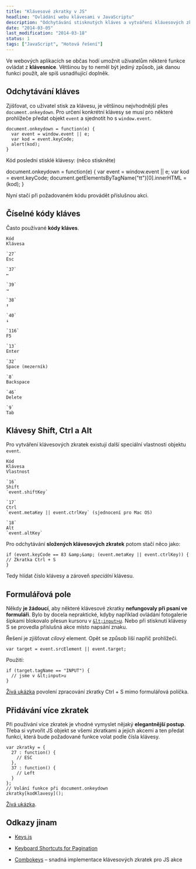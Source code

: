 ```yaml
---
title: "Klávesové zkratky v JS"
headline: "Ovládání webu klávesami v JavaScriptu"
description: "Odchytávání stisknutých kláves a vytváření klávesových zkratek v JavaScriptu."
date: "2014-03-05"
last_modification: "2014-03-18"
status: 1
tags: ["JavaScript", "Hotová řešení"]
---
```


Ve webových aplikacích se občas hodí umožnit uživatelům některé funkce ovládat z **klávesnice**. Většinou by to neměl být jediný způsob, jak danou funkci použít, ale spíš usnadňující doplněk.

## Odchytávání kláves

Zjišťovat, co uživatel stisk za klávesu, je většinou nejvhodnější přes `document.onkeydown`. Pro určení konkrétní klávesy se musí pro některé prohlížeče předat objekt `event` a sjednotit ho s `window.event`.

```
document.onkeydown = function(e) {
  var event = window.event || e;
  var kod = event.keyCode;
  alert(kod);
}
```

  Kód poslední stisklé klávesy: (něco stiskněte)

  document.onkeydown = function(e) {
  var event = window.event || e;
  var kod = event.keyCode;
  document.getElementsByTagName("tt")[0].innerHTML = (kod);
}

Nyní stačí při požadovaném kódu provádět příslušnou akci.

## Číselné kódy kláves

Často používané **kódy kláves**.

    Kód
    Klávesa

    `27`
    Esc

    `37`
    ←

    `39`
    →

    `38`
    ↑

    `40`
    ↓

    `116`
    F5

    `13`
    Enter

    `32`
    Space (mezerník)

    `8`
    Backspace

    `46`
    Delete

    `9`
    Tab

## Klávesy Shift, Ctrl a Alt

Pro vytváření klávesových zkratek existují další speciální vlastnosti objektu `event`.

    Kód
    Klávesa
    Vlastnost

    `16`
    Shift
    `event.shiftKey`

    `17`
    Ctrl
    `event.metaKey || event.ctrlKey` (sjednocení pro Mac OS)

    `18`
    Alt
    `event.altKey`

Pro odchytávání **složených klávesových zkratek** potom stačí něco jako:

```
if (event.keyCode == 83 &amp;&amp; (event.metaKey || event.ctrlKey)) {
// Zkratka Ctrl + S
}
```

Tedy hlídat číslo klávesy a zároveň *speciální* klávesu.

## Formulářová pole

Někdy **je žádoucí**, aby některé klávesové zkratky **nefungovaly při psaní ve formuláři**. Bylo by docela nepraktické, kdyby například ovládání fotogalerie šipkami blokovalo přesun kursoru v [`&lt;input>`u](/input). Nebo při stisknutí klávesy S se provedla příslušná akce místo napsání znaku.

Řešení je zjišťovat *cílový* element. Opět se způsob liší napříč prohlížeči.

```
var target = event.srcElement || event.target;
```

Použití:

```
if (target.tagName == "INPUT") {
  // jsme v &lt;input>u
}
```

[Živá ukázka](http://kod.djpw.cz/rkcb) povolení zpracování zkratky Ctrl + S mimo formulářová políčka.

## Přidávání více zkratek

Při používání více zkratek je vhodné vymyslet nějaký **elegantnější postup**. Třeba si vytvořit JS objekt se všemi zkratkami a jejich akcemi a ten předat funkci, která bude požadované funkce volat podle čísla klávesy.

```
var zkratky = {
  27 : function() {
    // ESC
  },
  37 : function() {
    // Left
  }
};
// Volání funkce při document.onkeydown
zkratky[kodKlavesy]();
```

[Živá ukázka](http://kod.djpw.cz/clcb).

## Odkazy jinam

  - [Keys.js](http://bitwalker.github.io/keys.js/)

  - [Keyboard Shortcuts for Pagination](http://osvaldas.info/keyboard-shortcuts-for-pagination)

  - [Combokeys](https://github.com/mightyiam/combokeys) – snadná implementace klávesových zkratek pro JS akce